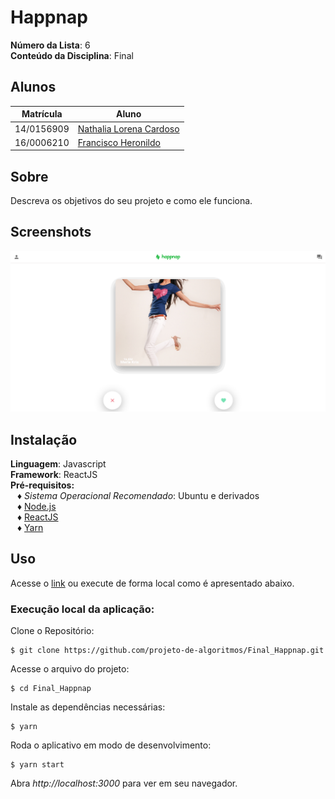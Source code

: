 # Happnap

**Número da Lista**: 6<br>
**Conteúdo da Disciplina**: Final<br>

## Alunos

| Matrícula  | Aluno                                                        |
| ---------- | ------------------------------------------------------------ |
| 14/0156909 | [Nathalia Lorena Cardoso](https://github.com/Natilorens)     |
| 16/0006210 | [Francisco Heronildo](https://github.com/FranciscoHeronildo) |

## Sobre

Descreva os objetivos do seu projeto e como ele funciona.

## Screenshots

![img-1](./screenshots/1.png)

## Instalação

**Linguagem**: Javascript<br>
**Framework**: ReactJS<br>
**Pré-requisitos:**<br>
&ensp; &diams; _Sistema Operacional Recomendado_: Ubuntu e derivados<br>
&ensp; &diams; [Node.js](https://nodejs.org/en/)<br>
&ensp; &diams; [ReactJS](https://reactjs.org/)<br>
&ensp; &diams; [Yarn](https://yarnpkg.com/)<br>

## Uso

Acesse o [link]() ou execute de forma local como é apresentado abaixo.<br>

### Execução local da aplicação:

Clone o Repositório:<br>

```
$ git clone https://github.com/projeto-de-algoritmos/Final_Happnap.git
```

Acesse o arquivo do projeto:<br>

```
$ cd Final_Happnap
```

Instale as dependências necessárias:<br>

```
$ yarn
```

Roda o aplicativo em modo de desenvolvimento:<br>

```
$ yarn start
```

Abra _http://localhost:3000_ para ver em seu navegador.

<!-- ## Outros

Quaisquer outras informações sobre seu projeto podem ser descritas abaixo. -->
